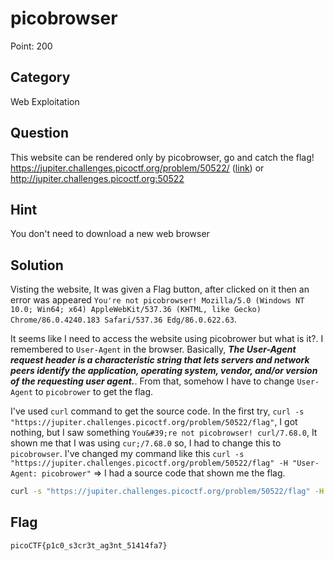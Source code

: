 # picobrowser

Point: 200

## Category

Web Exploitation

## Question

This website can be rendered only by picobrowser, go and catch the flag! https://jupiter.challenges.picoctf.org/problem/50522/ ([link](https://jupiter.challenges.picoctf.org/problem/50522/)) or http://jupiter.challenges.picoctf.org:50522

## Hint

You don't need to download a new web browser

## Solution

Visting the website, It was given a Flag button, after clicked on it then an error was appeared `You're not picobrowser! Mozilla/5.0 (Windows NT 10.0; Win64; x64) AppleWebKit/537.36 (KHTML, like Gecko) Chrome/86.0.4240.183 Safari/537.36 Edg/86.0.622.63`.

It seems like I need to access the website using picobrower but what is it?. I remembered to `User-Agent` in the browser. Basically, **_The User-Agent request header is a characteristic string that lets servers and network peers identify the application, operating system, vendor, and/or version of the requesting user agent._**. From that, somehow I have to change `User-Agent` to `picobrower` to get the flag.

I've used `curl` command to get the source code. In the first try, `curl -s "https://jupiter.challenges.picoctf.org/problem/50522/flag"`, I got nothing, but I saw something `You&#39;re not picobrowser! curl/7.68.0`, It shown me that I was using `cur;/7.68.0` so, I had to change this to `picobrowser`. I've changed my command like this `curl -s "https://jupiter.challenges.picoctf.org/problem/50522/flag" -H "User-Agent: picobrower"` => I had a source code that shown me the flag.

```bash
curl -s "https://jupiter.challenges.picoctf.org/problem/50522/flag" -H "User-Agent: picobrowser" | grep -oE "picoCTF{.*?}"
```

## Flag

`picoCTF{p1c0_s3cr3t_ag3nt_51414fa7}`
